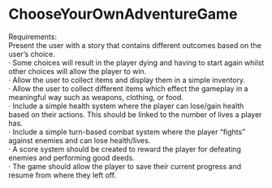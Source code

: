 # ChooseYourOwnAdventureGame
Requirements: \
Present the user with a story that contains different outcomes based on the user’s choice.\
·	Some choices will result in the player dying and having to start again whilst other choices will allow the player to win.\
·	Allow the user to collect items and display them in a simple inventory.\
·	Allow the user to collect different items which effect the gameplay in a meaningful way such as weapons, clothing, or food.\
·	Include a simple health system where the player can lose/gain health based on their actions. This should be linked to the number of lives a player has.\
·	Include a simple turn-based combat system where the player “fights” against enemies and can lose health/lives.\
·	A score system should be created to reward the player for defeating enemies and performing good deeds.\
·	The game should allow the player to save their current progress and resume from where they left off. 

